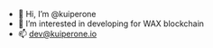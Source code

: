 - 👋 Hi, I’m @kuiperone
- 👀 I’m interested in developing for WAX blockchain
- 📫 dev@kuiperone.io

<!---
kuiperone/kuiperone is a ✨ special ✨ repository because its `README.md` (this file) appears on your GitHub profile.
You can click the Preview link to take a look at your changes.
--->
